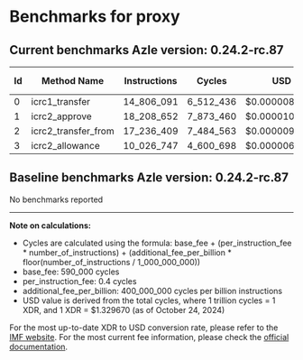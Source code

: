 # Benchmarks for proxy

## Current benchmarks Azle version: 0.24.2-rc.87

| Id  | Method Name         | Instructions | Cycles    | USD           | USD/Million Calls |
| --- | ------------------- | ------------ | --------- | ------------- | ----------------- |
| 0   | icrc1_transfer      | 14_806_091   | 6_512_436 | $0.0000086594 | $8.65             |
| 1   | icrc2_approve       | 18_208_652   | 7_873_460 | $0.0000104691 | $10.46            |
| 2   | icrc2_transfer_from | 17_236_409   | 7_484_563 | $0.0000099520 | $9.95             |
| 3   | icrc2_allowance     | 10_026_747   | 4_600_698 | $0.0000061174 | $6.11             |

## Baseline benchmarks Azle version: 0.24.2-rc.87

No benchmarks reported

---

**Note on calculations:**

-   Cycles are calculated using the formula: base_fee + (per_instruction_fee \* number_of_instructions) + (additional_fee_per_billion \* floor(number_of_instructions / 1_000_000_000))
-   base_fee: 590_000 cycles
-   per_instruction_fee: 0.4 cycles
-   additional_fee_per_billion: 400_000_000 cycles per billion instructions
-   USD value is derived from the total cycles, where 1 trillion cycles = 1 XDR, and 1 XDR = $1.329670 (as of October 24, 2024)

For the most up-to-date XDR to USD conversion rate, please refer to the [IMF website](https://www.imf.org/external/np/fin/data/rms_sdrv.aspx).
For the most current fee information, please check the [official documentation](https://internetcomputer.org/docs/current/developer-docs/gas-cost#execution).
